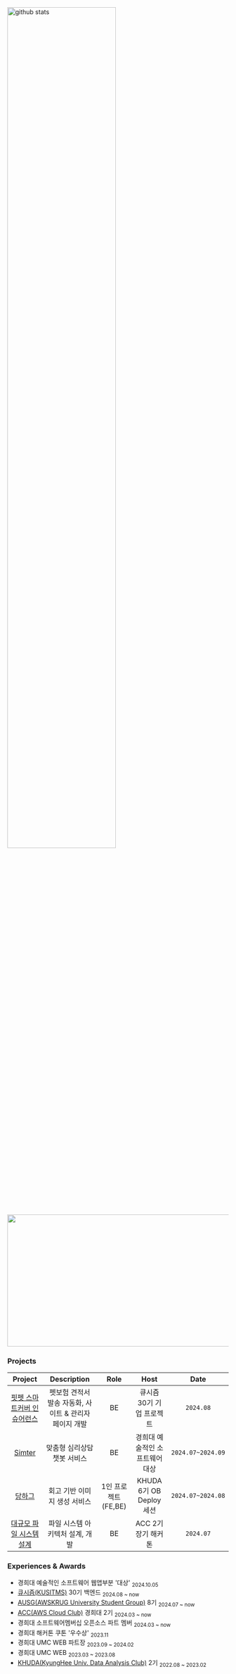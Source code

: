 

<div>
<picture decoding="async" loading="lazy">
  <source media="(prefers-color-scheme: light)" srcset="https://pixel-profile.vercel.app/api/github-stats?username=cowboysj&screen_effect=false&background=linear-gradient(to%20bottom%20right%2C%20%2374dcc4%2C%20%234597e9)">
  <source media="(prefers-color-scheme: dark)" srcset="https://pixel-profile.vercel.app/api/github-stats?username=cowboysj&screen_effect=true&background=linear-gradient(to%20bottom%20right%2C%20%235580eb%2C%20%232aeeff)">
  <img  width = "70%" alt="github stats" src="https://pixel-profile.vercel.app/api/github-stats?username=cowboysj&screen_effect=false&background=linear-gradient(to%20bottom%20right%2C%20%2374dcc4%2C%20%234597e9)">
</picture>
<p></p>
<a href="https://github.com/devxb/gitanimals">
<img
  src="https://render.gitanimals.org/farms/cowboysj"
  width="600"
  height="300"
/>
</a>
</a>
</a>
</div>

### Projects
|Project|Description|Role|Host|Date|
|:---:|:---:|:---:|:---:|:---:|
|[핏펫 스마트커버 인슈어런스](https://github.com/FITPET-A/FITPET_BE)|펫보험 견적서 발송 자동화, 사이트 & 관리자 페이지 개발|BE|큐시즘 30기 기업 프로젝트|`2024.08`|
|[Simter](https://github.com/git1uv/server)| 맞춤형 심리상담 챗봇 서비스|BE|경희대 예술적인 소프트웨어 대상|`2024.07~2024.09`|
|[당하그](https://github.com/Danghag)|회고 기반 이미지 생성 서비스|1인 프로젝트(FE,BE)|KHUDA 6기 OB Deploy 세션|`2024.07~2024.08`|
|[대규모 파일 시스템 설계](https://github.com/aws-cloud-clubs/ACC-MDT)|파일 시스템 아키텍처 설계, 개발|BE|ACC 2기 장기 해커톤|`2024.07`|


### Experiences & Awards 
- 경희대 예술적인 소프트웨어 웹앱부분 '대상' <sub>2024.10.05  </sub>
- [큐시즘(KUSITMS)](https://github.com/kusitms-com) 30기 백엔드 <sub>2024.08 ~ now </sub>
- [AUSG(AWSKRUG University Student Group)](https://github.com/AUSG) 8기 <sub>2024.07 ~ now </sub>
- [ACC(AWS Cloud Club)](https://github.com/aws-cloud-clubs) 경희대 2기 <sub>2024.03 ~ now </sub>
- 경희대 소프트웨어멤버십 오픈소스 파트 멤버  <sub>2024.03 ~ now </sub>  
- 경희대 해커톤 쿠톤 '우수상' <sub>2023.11  </sub>
- 경희대 UMC WEB 파트장  <sub>2023.09 ~ 2024.02 </sub>
- 경희대 UMC WEB  <sub>2023.03 ~ 2023.08 </sub>
- [KHUDA(KyungHee Univ. Data Analysis Club)](https://github.com/khuda-data) 2기 <sub>2022.08 ~ 2023.02 </sub>  
